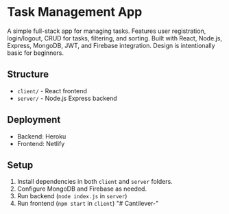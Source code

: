 # Task Management App

A simple full-stack app for managing tasks. Features user registration, login/logout, CRUD for tasks, filtering, and sorting. Built with React, Node.js, Express, MongoDB, JWT, and Firebase integration. Design is intentionally basic for beginners.

## Structure
- `client/` - React frontend
- `server/` - Node.js Express backend

## Deployment
- Backend: Heroku
- Frontend: Netlify

## Setup
1. Install dependencies in both `client` and `server` folders.
2. Configure MongoDB and Firebase as needed.
3. Run backend (`node index.js` in `server`)
4. Run frontend (`npm start` in `client`)
"# Cantilever-" 
